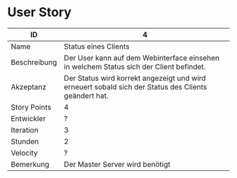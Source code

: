 # User Story

| ID         |4|
|-|-|
|Name        |Status eines Clients|
|Beschreibung|Der User kann auf dem Webinterface einsehen in welchem Status sich der Client befindet.|
|Akzeptanz   |Der Status wird korrekt angezeigt und wird erneuert sobald sich der Status des Clients geändert hat.|
|Story Points|4|
|Entwickler  |?|
|Iteration   |3|
|Stunden     |2|
|Velocity    |?|
|Bemerkung   |Der Master Server wird benötigt|

